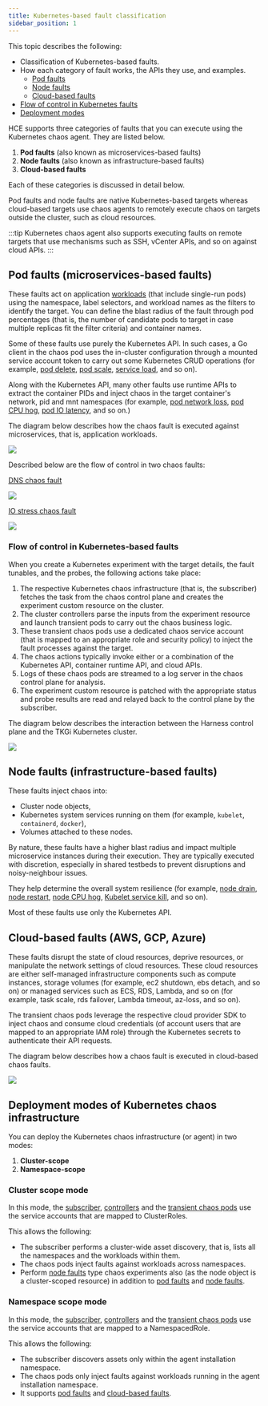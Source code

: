 ```yaml
---
title: Kubernetes-based fault classification
sidebar_position: 1
---
```

This topic describes the following:
- Classification of Kubernetes-based faults.
- How each category of fault works, the APIs they use, and examples.
    - [Pod faults](#pod-faults-microservices-based-faults)
    - [Node faults](#node-faults-infrastructure-based-faults)
    - [Cloud-based faults](#cloud-based-faults-aws-gcp-azure)
- [Flow of control in Kubernetes faults](#flow-of-control-in-kubernetes-based-faults)
- [Deployment modes](#deployment-modes-of-kubernetes-chaos-infrastructure)

HCE supports three categories of faults that you can execute using the Kubernetes chaos agent. They are listed below.
1. **Pod faults** (also known as microservices-based faults)
2. **Node faults** (also known as infrastructure-based faults)
3. **Cloud-based faults**

Each of these categories is discussed in detail below.

Pod faults and node faults are native Kubernetes-based targets whereas cloud-based targets use chaos agents to remotely execute chaos on targets outside the cluster, such as cloud resources.

:::tip
Kubernetes chaos agent also supports executing faults on remote targets that use mechanisms such as SSH, vCenter APIs, and so on against cloud APIs.
:::

## Pod faults (microservices-based faults)

These faults act on application [workloads]( https://kubernetes.io/docs/concepts/workloads/) (that include single-run pods) using the namespace, label selectors, and workload names as the filters to identify the target. You can define the blast radius of the fault through pod percentages (that is, the number of candidate pods to target in case multiple replicas fit the filter criteria) and container names.

Some of these faults use purely the Kubernetes API. In such cases, a Go client in the chaos pod uses the in-cluster configuration through a mounted service account token to carry out some Kubernetes CRUD operations (for example, [pod delete](/docs/chaos-engineering/chaos-faults/kubernetes/pod/pod-delete), [pod scale](/docs/chaos-engineering/chaos-faults/kubernetes/pod/pod-autoscaler), [service load](/docs/chaos-engineering/chaos-faults/kubernetes/pod/pod-io-stress), and so on).

Along with the Kubernetes API, many other faults use runtime APIs to extract the container PIDs and inject chaos in the target container's network, pid and mnt namespaces (for example, [pod network loss](/docs/chaos-engineering/chaos-faults/kubernetes/pod/pod-network-loss), [pod CPU hog](/docs/chaos-engineering/chaos-faults/kubernetes/pod/pod-cpu-hog), [pod IO latency](/docs/chaos-engineering/chaos-faults/kubernetes/pod/pod-io-latency), and so on.)

The diagram below describes how the chaos fault is executed against microservices, that is, application workloads.

![](./static/generic-flow-3.png)

Described below are the flow of control in two chaos faults:

[DNS chaos fault](/docs/chaos-engineering/chaos-faults/kubernetes/pod/pod-dns-error)

![](./static/dns-chaos-4.png)

[IO stress chaos fault](/docs/chaos-engineering/chaos-faults/kubernetes/pod/pod-io-stress)

![](./static/ios-stress-5.png)

### Flow of control in Kubernetes-based faults

When you create a Kubernetes experiment with the target details, the fault tunables, and the probes, the following actions take place:
1. The respective Kubernetes chaos infrastructure (that is, the subscriber) fetches the task from the chaos control plane and creates the experiment custom resource on the cluster.
2. The cluster controllers parse the inputs from the experiment resource and launch transient pods to carry out the chaos business logic.
3. These transient chaos pods use a dedicated chaos service account (that is mapped to an appropriate role and security policy) to inject the fault processes against the target.
4. The chaos actions typically invoke either or a combination of the Kubernetes API, container runtime API, and cloud APIs.
5. Logs of these chaos pods are streamed to a log server in the chaos control plane for analysis.
6. The experiment custom resource is patched with the appropriate status and probe results are read and relayed back to the control plane by the subscriber.

The diagram below describes the interaction between the Harness control plane and the TKGi Kubernetes cluster.

![](./static/cluster-2.png)

## Node faults (infrastructure-based faults)

These faults inject chaos into:
- Cluster node objects,
- Kubernetes system services running on them (for example, `kubelet`, `containerd`, `docker`),
- Volumes attached to these nodes.

By nature, these faults have a higher blast radius and impact multiple microservice instances during their execution. They are typically executed with discretion, especially in shared testbeds to prevent disruptions and noisy-neighbour issues.

They help determine the overall system resilience (for example, [node drain](/docs/chaos-engineering/chaos-faults/kubernetes/node/node-drain), [node restart](/docs/chaos-engineering/chaos-faults/kubernetes/node/node-restart), [node CPU hog](/docs/chaos-engineering/chaos-faults/kubernetes/node/node-cpu-hog), [Kubelet service kill](/docs/chaos-engineering/chaos-faults/kubernetes/node/kubelet-service-kill), and so on).

Most of these faults use only the Kubernetes API.

## Cloud-based faults (AWS, GCP, Azure)

These faults disrupt the state of cloud resources, deprive resources, or manipulate the network settings of cloud resources. These cloud resources are either self-managed infrastructure components such as compute instances, storage volumes (for example, ec2 shutdown, ebs detach, and so on) or managed services such as ECS, RDS, Lambda, and so on (for example, task scale, rds failover, Lambda timeout, az-loss, and so on).

The transient chaos pods leverage the respective cloud provider SDK to inject chaos and consume cloud credentials (of account users that are mapped to an appropriate IAM role) through the Kubernetes secrets to authenticate their API requests.

The diagram below describes how a chaos fault is executed in cloud-based chaos faults.

![](./static/cloud-target-6.png)

## Deployment modes of Kubernetes chaos infrastructure

You can deploy the Kubernetes chaos infrastructure (or agent) in two modes:
1. **Cluster-scope**
2. **Namespace-scope**

### Cluster scope mode

In this mode, the [subscriber](/docs/chaos-engineering/chaos-faults/kubernetes/tkgi/tkgi-deployment#subscriber), [controllers](/docs/chaos-engineering/chaos-faults/kubernetes/tkgi/tkgi-deployment#custom-controllers) and the [transient chaos pods](/docs/chaos-engineering/chaos-faults/kubernetes/tkgi/tkgi-deployment#transient-chaos-pods) use the service accounts that are mapped to ClusterRoles.

This allows the following:

- The subscriber performs a cluster-wide asset discovery, that is, lists all the namespaces and the workloads within them.
- The chaos pods inject faults against workloads across namespaces.
- Perform [node faults](/docs/chaos-engineering/chaos-faults/kubernetes/classification#node-faults-infrastructure-based-faults) type chaos experiments also (as the node object is a cluster-scoped resource) in addition to [pod faults](/docs/chaos-engineering/chaos-faults/kubernetes/classification#pod-faults-microservices-based-faults) and [node faults](/docs/chaos-engineering/chaos-faults/kubernetes/classification#node-faults-infrastructure-based-faults).

### Namespace scope mode

In this mode, the [subscriber](/docs/chaos-engineering/chaos-faults/kubernetes/tkgi/tkgi-deployment#subscriber), [controllers](/docs/chaos-engineering/chaos-faults/kubernetes/tkgi/tkgi-deployment#custom-controllers) and the [transient chaos pods](/docs/chaos-engineering/chaos-faults/kubernetes/tkgi/tkgi-deployment#transient-chaos-pods) use the service accounts that are mapped to a NamespacedRole.

This allows the following:
- The subscriber discovers assets only within the agent installation namespace.
- The chaos pods only inject faults against workloads running in the agent installation namespace.
- It supports [pod faults](/docs/chaos-engineering/chaos-faults/kubernetes/classification#pod-faults-microservices-based-faults) and [cloud-based faults](/docs/chaos-engineering/chaos-faults/kubernetes/classification#cloud-based-faults-aws-gcp-azure).